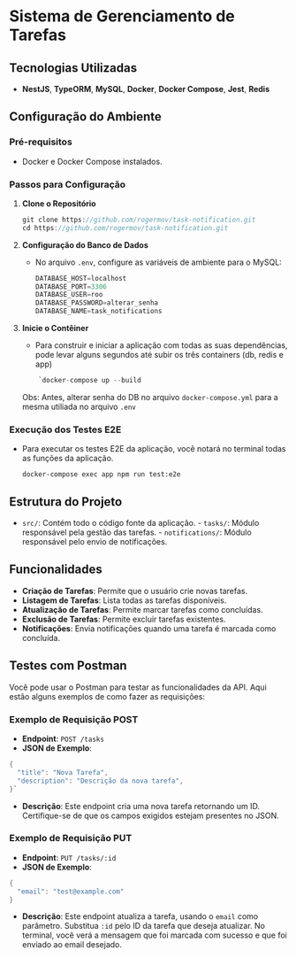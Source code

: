 
# Sistema de Gerenciamento de Tarefas

## Tecnologias Utilizadas

-   **NestJS**, **TypeORM**, **MySQL**, **Docker**, **Docker Compose**, **Jest**, **Redis**

## Configuração do Ambiente

### Pré-requisitos

-   Docker e Docker Compose instalados.

### Passos para Configuração

1.  **Clone o Repositório**
    ```csharp 
    git clone https://github.com/rogermov/task-notification.git
    cd https://github.com/rogermov/task-notification.git
    ```
2.  **Configuração do Banco de Dados**
    
    -   No arquivo `.env`, configure as variáveis de ambiente para o MySQL:
    
        ```csharp
		DATABASE_HOST=localhost
		DATABASE_PORT=3306
        DATABASE_USER=roo
        DATABASE_PASSWORD=alterar_senha
        DATABASE_NAME=task_notifications
        ```
3.  **Inicie o Contêiner**
    
    -   Para construir e iniciar a aplicação com todas as suas dependências, pode levar alguns segundos até subir os três containers (db, redis e app)
    ```csharp 
	    `docker-compose up --build
	```
    
	Obs: Antes, alterar senha do DB no arquivo `docker-compose.yml` para a mesma utiliada no arquivo `.env`
	
### Execução dos Testes E2E

-   Para executar os testes E2E da aplicação, você notará no terminal todas as funções da aplicação.
		
		
	 	docker-compose exec app npm run test:e2e
		
## Estrutura do Projeto

   -    `src/`: Contém todo o código fonte da aplicação.
    -   `tasks/`: Módulo responsável pela gestão das tarefas.
    -   `notifications/`: Módulo responsável pelo envio de notificações.

## Funcionalidades

-   **Criação de Tarefas**: Permite que o usuário crie novas tarefas.
-   **Listagem de Tarefas**: Lista todas as tarefas disponíveis.
-   **Atualização de Tarefas**: Permite marcar tarefas como concluídas.
-   **Exclusão de Tarefas**: Permite excluir tarefas existentes.
-   **Notificações**: Envia notificações quando uma tarefa é marcada como concluída.

## Testes com Postman

Você pode usar o Postman para testar as funcionalidades da API. Aqui estão alguns exemplos de como fazer as requisições:

### Exemplo de Requisição POST

-   **Endpoint**: `POST /tasks`
-   **JSON de Exemplo**:
```csharp
{
  "title": "Nova Tarefa",
  "description": "Descrição da nova tarefa",
}` 
```
-   **Descrição**: Este endpoint cria uma nova tarefa retornando um ID. Certifique-se de que os campos exigidos estejam presentes no JSON.

### Exemplo de Requisição PUT

-   **Endpoint**: `PUT /tasks/:id`
-   **JSON de Exemplo**:

```csharp 
{
  "email": "test@example.com"
} 
```

-   **Descrição**: Este endpoint atualiza a tarefa, usando o `email` como parâmetro. Substitua `:id` pelo ID da tarefa que deseja atualizar. No terminal, você verá a mensagem que foi marcada com sucesso e que foi enviado ao email desejado.


